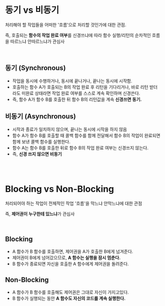 # 동기 vs 비동기

처리해야 할 작업들을 어떠한 '흐름'으로 처리할 것인가에 대한 관점. 

즉, 호출되는 <b>함수의 작업 완료 여부</b>를 신경쓰냐에 따라 함수 실행/리턴의 순차적인 흐름을 따르느냐 안따르느냐가 관심사

<br>

## 동기 (Synchronous)
- 작업을 동시에 수행하거나, 동시에 끝나거나, 끝나는 동시에 시작함.
- 호출하는 함수 A가 호출되는 B의 작업 완료 후 리턴을 기다리거나, 바로 리턴 받더라도 미완료 상태라면 작업 완료 여부를 스스로 계속 확인하며 신경쓴다.
- 즉, 함수 A가 함수 B를 호출한 뒤 함수 B의 리턴값을 계속 <b>신경쓰면 동기.</b>

## 비동기 (Asynchronous)
- 시작과 종료가 일치하지 않으며, 끝나는 동시에 시작을 하지 않음
- 함수 A가 함수 B를 호출할 때 콜백 함수를 함께 전달해서 함수 B의 작업이 완료되면 함께 보낸 콜백 함수를 실행한다.
- 함수 A는 함수 B를 호출한 뒤로 함수 B의 작업 완료 여부는 신경쓰지 않는다.
- 즉, <b>신경 쓰지 않으면 비동기</b>

<br>
<br>

# Blocking vs Non-Blocking

처리되어야 하는 작업이 전체적인 작업 '흐름'을 막느냐 안막느냐에 대한 관점

즉, <b>제어권이 누구한테 있느냐</b>가 관심사

<br>

## Blocking
- A 함수가 B 함수를 호출하면, 제어권을 A가 호출한 B에게 넘겨준다.
- 제어권이 B에게 넘어갔으므로, <b>A 함수는 실행을 잠시 멈춘다.</b>
- B 함수가 종료되면 자신을 호출한 A 함수에게 제어권을 돌려준다.

## Non-Blocking
- A 함수가 B 함수를 호출해도 제어권은 그대로 자신이 가지고있다.
- B 함수가 실행되는 동안 <b>A 함수도 자신의 코드를 계속 실행한다.</b>